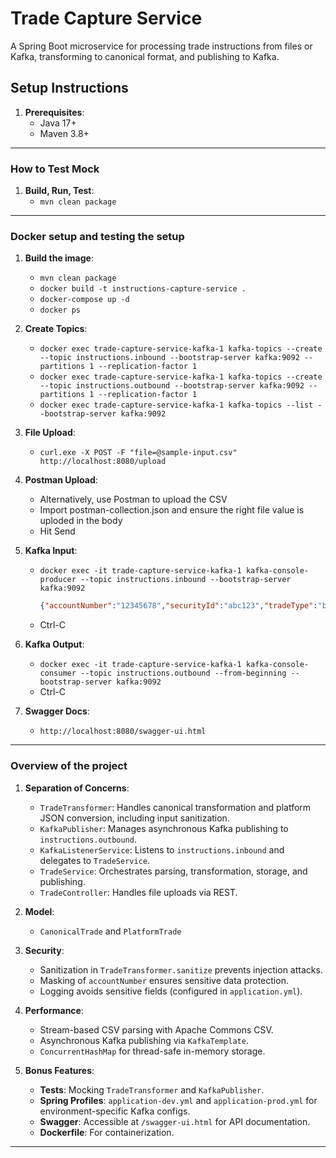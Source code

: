 # Trade Capture Service

A Spring Boot microservice for processing trade instructions from files or Kafka, transforming to canonical format, and publishing to Kafka.

## Setup Instructions

1. **Prerequisites**:
   - Java 17+
   - Maven 3.8+
   
---
### How to Test Mock

1. **Build,  Run, Test**:
   - `mvn clean package`

---
### Docker setup and testing the setup

1. **Build the image**:
   - `mvn clean package`
   - `docker build -t instructions-capture-service .`
   - `docker-compose up -d`
   - `docker ps`

2. **Create Topics**:
   - `docker exec trade-capture-service-kafka-1 kafka-topics --create --topic instructions.inbound --bootstrap-server kafka:9092 --partitions 1 --replication-factor 1` 
   - `docker exec trade-capture-service-kafka-1 kafka-topics --create --topic instructions.outbound --bootstrap-server kafka:9092 --partitions 1 --replication-factor 1` 
   - `docker exec trade-capture-service-kafka-1 kafka-topics --list --bootstrap-server kafka:9092` 

2. **File Upload**:
   - `curl.exe -X POST -F "file=@sample-input.csv" http://localhost:8080/upload`

3. **Postman Upload**:
   - Alternatively, use Postman to upload the CSV
   - Import postman-collection.json and ensure the right file value is uploded in the body
   - Hit Send

4. **Kafka Input**:
   - `docker exec -it trade-capture-service-kafka-1 kafka-console-producer --topic instructions.inbound --bootstrap-server kafka:9092`
     ```json
     {"accountNumber":"12345678","securityId":"abc123","tradeType":"buy","amount":100000,"timestamp":"2025-08-04T21:15:33Z"}
   - Ctrl-C

5. **Kafka Output**:
    - `docker exec -it trade-capture-service-kafka-1 kafka-console-consumer --topic instructions.outbound --from-beginning --bootstrap-server kafka:9092`
    - Ctrl-C

6. **Swagger Docs**:
    - `http://localhost:8080/swagger-ui.html`

---
### Overview of the project
1. **Separation of Concerns**:
   - `TradeTransformer`: Handles canonical transformation and platform JSON conversion, including input sanitization.
   - `KafkaPublisher`: Manages asynchronous Kafka publishing to `instructions.outbound`.
   - `KafkaListenerService`: Listens to `instructions.inbound` and delegates to `TradeService`.
   - `TradeService`: Orchestrates parsing, transformation, storage, and publishing.
   - `TradeController`: Handles file uploads via REST.

2. **Model**:
   - `CanonicalTrade` and `PlatformTrade`

3. **Security**:
   - Sanitization in `TradeTransformer.sanitize` prevents injection attacks.
   - Masking of `accountNumber` ensures sensitive data protection.
   - Logging avoids sensitive fields (configured in `application.yml`).

4. **Performance**:
   - Stream-based CSV parsing with Apache Commons CSV.
   - Asynchronous Kafka publishing via `KafkaTemplate`.
   - `ConcurrentHashMap` for thread-safe in-memory storage.

6. **Bonus Features**:
   - **Tests**: Mocking `TradeTransformer` and `KafkaPublisher`.
   - **Spring Profiles**: `application-dev.yml` and `application-prod.yml` for environment-specific Kafka configs.
   - **Swagger**: Accessible at `/swagger-ui.html` for API documentation.
   - **Dockerfile**: For containerization.

---


